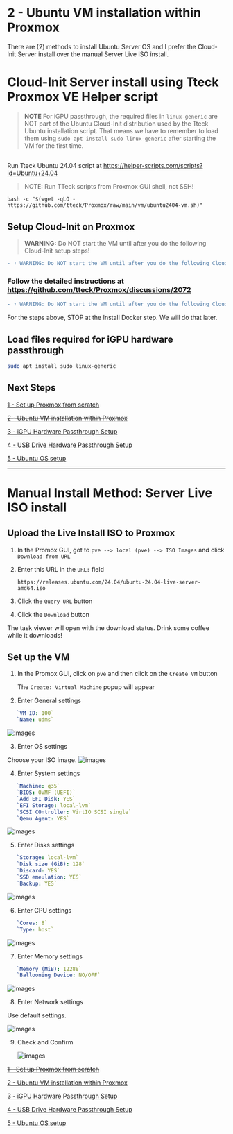 2 - Ubuntu VM installation within Proxmox
==========================================
There are (2) methods to install Ubuntu Server OS and I prefer the Cloud-Init Server install over the manual Server Live ISO install.

# Cloud-Init Server install using Tteck Proxmox VE Helper script

>**NOTE** For iGPU passthrough, the required files in `linux-generic` are NOT part of the Ubuntu Cloud-Init distribution used by the Tteck Ubuntu installation script. That means we have to remember to load them using `sudo apt install sudo linux-generic` after starting the VM for the first time.

## 
Run Tteck Ubuntu 24.04 script at https://helper-scripts.com/scripts?id=Ubuntu+24.04
> NOTE: Run TTeck scripts from Proxmox GUI shell, not SSH!
```shell-script
bash -c "$(wget -qLO - https://github.com/tteck/Proxmox/raw/main/vm/ubuntu2404-vm.sh)"
```
## Setup Cloud-Init on Proxmox
> **WARNING:** Do NOT start the VM until after you do the following Cloud-Init setup steps!

```diff
- ⬇ WARNING: Do NOT start the VM until after you do the following Cloud-Init setup steps linked below! ⬇
```

### Follow the detailed instructions at https://github.com/tteck/Proxmox/discussions/2072 

```diff
- ⬆ WARNING: Do NOT start the VM until after you do the following Cloud-Init setup steps linked above! ⬆
```
For the steps above, STOP at the Install Docker step. We will do that later.

## Load files required for iGPU hardware passthrough
```sh
sudo apt install sudo linux-generic
```

## Next Steps

~~[1 - Set up Proxmox from scratch](1%20-%20Proxmox%20Setup.md)~~

~~[2 - Ubuntu VM installation within Proxmox](2%20-%20Ubuntu%20VM%20Installation%20within%20Proxmox.md)~~

[3 - iGPU Hardware Passthrough Setup](3%20-%20iGPU%20Hardware%20Passthrough%20Setup.md)

[4 - USB Drive Hardware Passthrough Setup](4%20-%20USB%20Drive%20Hardware%20Passthrough%20Setup.md)

[5 - Ubuntu OS setup](5%20-%20Ubuntu%20OS%20Setup.md)

----------------
# Manual Install Method: Server Live ISO install

## Upload the Live Install ISO to Proxmox
1. In the Promox GUI, got to `pve --> local (pve) --> ISO Images` and click `Download from URL`
2. Enter this URL in the `URL:` field
   
   `https://releases.ubuntu.com/24.04/ubuntu-24.04-live-server-amd64.iso`
3. Click the `Query URL` button
4. Click the `Download` button

The task viewer will open with the download status. Drink some coffee while it downloads!

## Set up the VM
1. In the Promox GUI, click on `pve` and then click on the `Create VM` button

   The `Create: Virtual Machine` popup will appear
2. Enter General settings
   
```yaml
   `VM ID: 100`
   `Name: udms`
```
   
   ![images](images/VM-settings-general.png)
   

3. Enter OS settings

Choose your ISO image.
   ![images](images/VM-settings-OS.png)

4. Enter System settings

```yaml
   `Machine: q35`
   `BIOS: OVMF (UEFI)`
   `Add EFI Disk: YES`
   `EFI Storage: local-lvm`
   `SCSI COntroller: VirtIO SCSI single`
   `Qemu Agent: YES`

```
   ![images](images/VM-settings-system.png)

5. Enter Disks settings

```yaml
   `Storage: local-lvm`
   `Disk size (GiB): 128`
   `Discard: YES`
   `SSD emeulation: YES`
   `Backup: YES`
```
   ![images](images/VM-settings-disks.png)

6. Enter CPU settings

```yaml
   `Cores: 8`
   `Type: host`
```
   ![images](images/VM-settings-CPU.png)

7. Enter Memory settings

```yaml
   `Memory (MiB): 12288`
   `Ballooning Device: NO/OFF`
```
   ![images](images/VM-settings-memory.png)

8. Enter Network settings

Use default settings.

   ![images](images/VM-settings-network.png)

9. Check and Confirm

   ![images](images/VM-settings-confirm.png)

~~[1 - Set up Proxmox from scratch](1%20-%20Proxmox%20Setup.md)~~

~~[2 - Ubuntu VM installation within Proxmox](2%20-%20Ubuntu%20VM%20Installation%20within%20Proxmox.md)~~

[3 - iGPU Hardware Passthrough Setup](3%20-%20iGPU%20Hardware%20Passthrough%20Setup.md)

[4 - USB Drive Hardware Passthrough Setup](4%20-%20USB%20Drive%20Hardware%20Passthrough%20Setup.md)

[5 - Ubuntu OS setup](5%20-%20Ubuntu%20OS%20Setup.md)

